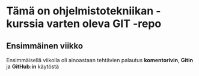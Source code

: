 # Tämä on ohjelmistotekniikan -kurssia varten oleva GIT -repo #

##  Ensimmäinen viikko ##

Ensimmäisellä viikolla oli ainoastaan tehtävien palautus **komentorivin**, **Gitin** ja **GitHub:in** käytöstä
